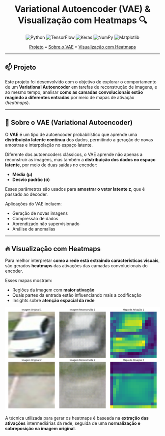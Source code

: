 <h1 align="center" style="font-weight: bold;">Variational Autoencoder (VAE) & Visualização com Heatmaps 🔍</h1>

<p align="center">
  <img src="https://img.shields.io/badge/python-3670A0?style=for-the-badge&logo=python&logoColor=ffdd54" alt="Python"/>
  <img src="https://img.shields.io/badge/TensorFlow-%23FF6F00.svg?style=for-the-badge&logo=TensorFlow&logoColor=white" alt="TensorFlow"/>
  <img src="https://img.shields.io/badge/Keras-%23D00000.svg?style=for-the-badge&logo=Keras&logoColor=white" alt="Keras"/>
  <img src="https://img.shields.io/badge/numpy-%23013243.svg?style=for-the-badge&logo=numpy&logoColor=white" alt="NumPy"/>
  <img src="https://img.shields.io/badge/Matplotlib-3776AB?style=for-the-badge&logo=Matplotlib&logoColor=white" alt="Matplotlib"/>
</p>

<p align="center">
  <a href="#projeto">Projeto</a> •
  <a href="#vae">Sobre o VAE</a> • 
  <a href="#heatmaps">Visualização com Heatmaps</a> 
</p>

---

<h2 id="projeto">📫 Projeto</h2>

Este projeto foi desenvolvido com o objetivo de explorar o comportamento de um **Variational Autoencoder** em tarefas de reconstrução de imagens, e ao mesmo tempo, analisar **como as camadas convolucionais estão reagindo a diferentes entradas** por meio de mapas de ativação (*heatmaps*).

---

<h2 id="vae">🧠 Sobre o VAE (Variational Autoencoder)</h2>

O **VAE** é um tipo de autoencoder probabilístico que aprende uma **distribuição latente contínua** dos dados, permitindo a geração de novas amostras e interpolação no espaço latente.

Diferente dos autoencoders clássicos, o VAE aprende não apenas a reconstruir as imagens, mas também a **distribuição dos dados no espaço latente**, por meio de duas saídas no encoder:
- **Média (μ)**
- **Desvio padrão (σ)**

Esses parâmetros são usados para **amostrar o vetor latente z**, que é passado ao decoder.

Aplicações do VAE incluem:
- Geração de novas imagens
- Compressão de dados
- Aprendizado não supervisionado
- Análise de anomalias

---

<h2 id="heatmaps">🔥 Visualização com Heatmaps</h2>

Para melhor interpretar **como a rede está extraindo características visuais**, são gerados **heatmaps** das ativações das camadas convolucionais do encoder.

Esses mapas mostram:
- Regiões da imagem com **maior ativação**
- Quais partes da entrada estão influenciando mais a codificação
- Insights sobre **atenção espacial da rede**

<p align="center">
  <img src="https://github.com/Lucas-doc26/VAE/blob/main/img.png" alt="Exemplo de heatmap" width="600px">
</p>

A técnica utilizada para gerar os heatmaps é baseada na **extração das ativações** intermediárias da rede, seguida de uma **normalização e sobreposição na imagem original**.

